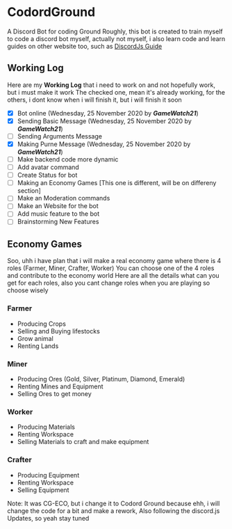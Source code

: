 # CodordGround
A Discord Bot for coding Ground
Roughly, this bot is created to train myself to code a discord bot myself, actually not myself, i also learn code and learn guides on other website too, such as [DiscordJs Guide](https://discordjs.guide)

## Working Log
Here are my **Working Log** that i need to work on and not hopefully work, but i must make it work
The checked one, mean it's already working, for the others, i dont know when i will finish it, but i will finish it soon
- [x] Bot online (Wednesday, 25 November 2020 by **_GameWatch21_**)
- [x] Sending Basic Message (Wednesday, 25 November 2020 by **_GameWatch21_**)
- [ ] Sending Arguments Message
- [x] Making Purne Message (Wednesday, 25 November 2020 by **_GameWatch21_**)
- [ ] Make backend code more dynamic
- [ ] Add avatar command
- [ ] Create Status for bot
- [ ] Making an Economy Games [This one is different, will be on differeny section]
- [ ] Make an Moderation commands
- [ ] Make an Website for the bot
- [ ] Add music feature to the bot
- [ ] Brainstorming New Features

## Economy Games
Soo, uhh i have plan that i will make a real economy game where there is 4 roles (Farmer, Miner, Crafter, Worker)
You can choose one of the 4 roles and contribute to the economy world
Here are all the details what can you get for each roles, also you cant change roles when you are playing so choose wisely
### Farmer
- Producing Crops
- Selling and Buying lifestocks
- Grow animal
- Renting Lands

### Miner
- Producing Ores (Gold, Silver, Platinum, Diamond, Emerald)
- Renting Mines and Equipment
- Selling Ores to get money

### Worker
- Producing Materials
- Renting Workspace
- Selling Materials to craft and make equipment

### Crafter
- Producing Equipment
- Renting Workspace
- Selling Equipment

Note: It was CG-ECO, but i change it to Codord Ground because ehh, i will change the code for a bit and make a rework, Also following the discord.js Updates, so yeah stay tuned
